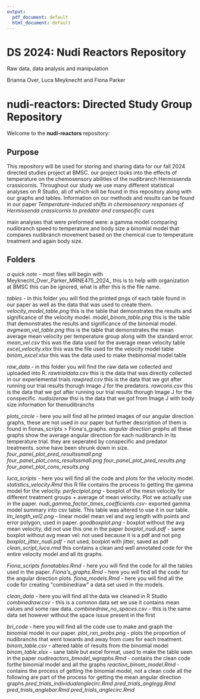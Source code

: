 ```yaml
---
output:
  pdf_document: default
  html_document: default
---
```

# DS 2024: Nudi Reactors Repository
Raw data, data analysis and manipulation

Brianna Over, Luca Meyknecht and Fiona Parker



# nudi-reactors: Directed Study Group Repository

Welcome to the **nudi-reactors** repository: 

## Purpose
This repository will be used for storing and sharing data for our fall 2024 directed studies project at BMSC. our project looks into the effects of temperature on the chemosensory abilities of the nudibranch Hermissenda crassicornis. Throughout our study we use many different statistical analyses on R Studio, all of which will be found in this repository along with our graphs and tables. Information on our methods and results can be found in our paper *Temperature-induced shifts in chemosensory responses of Hermissenda crassicornis to predator and conspecific cues*


main analyses that were preformed were: 
a gamma model comparing nudibranch speed to temperature and body size 
a binomial model that compares nudibranch movement based on the chemical cue to temperature treatment and again body size. 


## Folders 

*a quick note* - most files will begin with Meyknecht_Over_Parker_MRNE475_2024_ this is to help with organization at BMSC this can be ignored, what is after this is the file name.

*tables* - in this folder you will find the printed pngs of each table found in our paper as well as the data that was used to create them. 
    *velocity_model_table.png* this is the table that demonstrates the results and significance of the velocity model.
    *model_binom_table.png* this is the table that demonstrates the results and significance of the binomial model.
    *avgmean_vel_table.png* this is the table that demonstrates the mean average mean velocity per temperature group along with the standard error.
    *mean_vel.csv* this was the data used for the average mean velocity table
    *excel_velocity.xlsx* this was the file used for the velocity model table
    *binom_excel.xlsx* this was the data used to make thebinomial model table

*raw_data* - in this folder you will find the raw data we collected and uploaded into R.
    *rawtrialdata.csv* this is the data that was directly collected in our experiemental trials
    *rawpred.csv* this is the data that we got after running our trial results thorugh Image J for the predators.
    *rawcons.csv* this is the data that we got after running our trial results thorugh Image J for the conspecific.
    *nudisizeraw* thsi is the data that we got from Image J with body size information for thenudibranchs

*plots_circle* - here you will find all he printed images of our angular direction graphs, these are not used in our paper but further description of them is found in fionas_scripts > Fiona's_graphs.
    *angular direction graphs* all these graphs show the average angular direction for each nudibranch in its temperature trial. they are seperated by conspecific and predator treatments. some have been shrunk down in size.
    *four_panel_plot_pred_resultssmall.png*
    *four_panel_plot_cons_resultssmall.png*
    *four_panel_plot_pred_results.png*
    *four_panel_plot_cons_results.png*

*luca_scripts* - here you will find all the code and plots for the velocity model.
    *statistics_velocity.Rmd* this R file contains the process to getting the gamma model for the velocity.
    *perfectplot.png* - boxplot of the mesn velocity for different treatment groups + average of mean velocity. Plot we actually use in the paper.
    *nudi_gamma_factor_times_coefficients.csv*- exported gamma model summary into csv table. This table was altered to use it in our table.
    *lm_length_vel2.png* - linear model mean vel and avg length with points and error polygon, used in paper.
    *goodboxplot.png* - boxplot without the avg mean velocity, did not use this one in the paper
    *boxplot_nudi.pdf* - same boxplot without avg mean vel: not used because it is a pdf and not png
    *boxplot_jitter_nudi.pdf* - not used, boxplot with jitter, saved as pdf
    *clean_script_luca.rmd* this contains a clean and well annotated code for the entire velocity model and all its graphs.

*Fiona_scripts* 
    *fionatables.Rmd* - here you will find the code for all the tables used in the paper.
    *Fiona's_graphs.Rmd* - here you will find all the code for the angular direction plots. 
    *fiona_models.Rmd* - here you will find all the code for creating "combinedraw" a data set used in the models.

*clean_data* - here you will find all the data we cleaned in R Studio 
    *combinedraw.csv* - this is a common data set we use it contains mean values and some raw data. 
    *combinedraw_no_spaces.csv* - this is the same data set however without the space issue present in the first

*bri_code* - here you will find all the code use to make and graph the binomial model in our paper.
  *plot_rxn_probs.png* - plots the proportion of nudibranchs that went towards and away from cues for each treatment. 
  *binom_table.csv* - altered table of results from the binomial model
  *binom_table.xlsx* - sane table but excel format, used to make the table seen in the paper
  *nudireactors_bmodel_wgraphs.Rmd* - contains the clean code forthe binomial model and all the graphs
  *reaction_binom_model.Rmd* - contains the process of getting the binomial model, not a clean code
  all the following are part of the process for getting the mean angular direction graphs
  *pred_trials_individualanglecirc.Rmd*
  *pred_trials_anglegg.Rmd*
  *pred_trials_anglebar.Rmd*
  *pred_trials_anglecirc.Rmd*






